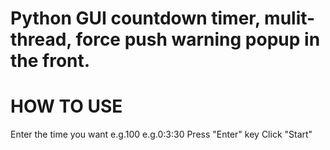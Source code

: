 
# Python GUI countdown timer, mulit-thread, force push warning popup in the front.


# HOW TO USE
Enter the time you want e.g.100  e.g.0:3:30
Press "Enter" key
Click "Start"

